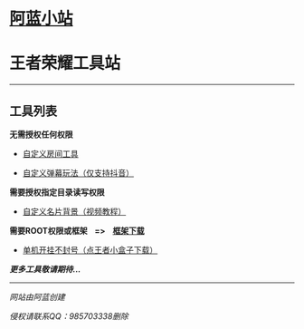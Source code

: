 # [阿蓝小站](https://alan.xx.kg)

# 王者荣耀工具站
---
##    工具列表
**无需授权任何权限**

- [自定义房间工具](https://website-hok.github.io/main/cr/)

- [自定义弹幕玩法（仅支持抖音）](https://wj.toutiao.com/q/355630/K83bNs00/83ae/#/)

**需要授权指定目录读写权限**

- [自定义名片背景（视频教程）](https://website-hok.github.io/main/cnb/jc.mp4)

**需要ROOT权限或框架ㅤ=>ㅤ[框架下载](https://lzlgzs.lanzoum.com/b0excmgzi)**

- [单机开挂不封号（点王者小盒子下载）](http://www.lzlnb.icu/)

***更多工具敬请期待...***

---
*网站由阿蓝创建*

*侵权请联系QQ：985703338删除*

